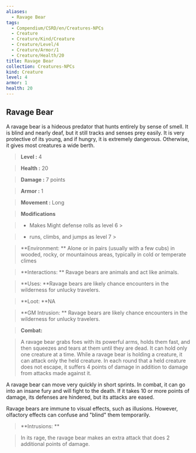 ```yaml
---
aliases:
  - Ravage Bear
tags:
  - Compendium/CSRD/en/Creatures-NPCs
  - Creature
  - Creature/Kind/Creature
  - Creature/Level/4
  - Creature/Armor/1
  - Creature/Health/20
title: Ravage Bear
collection: Creatures-NPCs
kind: Creature
level: 4
armor: 1
health: 20
---
```

## Ravage Bear    
A ravage bear is a hideous predator that hunts entirely by sense of smell. It is blind and nearly deaf, but it still tracks and senses prey easily. It is very protective of its young, and if hungry, it is extremely dangerous. Otherwise, it gives most creatures a wide berth.    
  
    
> **Level :** 4    
> **Health :** 20    
> **Damage :** 7 points    
> **Armor :** 1    
> **Movement :** Long    
> **Modifications**    
>- Makes Might defense rolls as level 6 >  
>    
>- runs, climbs, and jumps as level 7 >  
>    
> **Environment: ** Alone or in pairs (usually with a few cubs) in wooded, rocky, or mountainous areas, typically in cold or temperate climes    
> **Interactions: ** Ravage bears are animals and act like animals.    
> **Uses: **Ravage bears are likely chance encounters in the wilderness for unlucky travelers.    
> **Loot: **NA    
> **GM Intrusion: ** Ravage bears are likely chance encounters in the wilderness for unlucky travelers.    
  
> **Combat:**   
> A ravage bear grabs foes with its powerful arms, holds them fast, and then squeezes and tears at them until they are dead. It can hold only one creature at a time. While a ravage bear is holding a creature, it can attack only the held creature. In each round that a held creature does not escape, it suffers 4 points of damage in addition to damage from attacks made against it.  
A ravage bear can move very quickly in short sprints. In combat, it can go into an insane fury and will fight to the death. If it takes 10 or more points of damage, its defenses are hindered, but its attacks are eased.  
Ravage bears are immune to visual effects, such as illusions. However, olfactory effects can confuse and "blind" them temporarily.    
    
  
> **Intrusions: **   
> In its rage, the ravage bear makes an extra attack that does 2 additional points of damage.    
